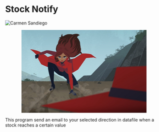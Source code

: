# Stock Notify

<img src="https://fueradeseries.com/wp-content/uploads/2019/02/18O7NZgT9P2UbcLsV2KalWQ-1.jpeg" alt="Carmen Sandiego" style="width:200px"/>

<p align="center">
  <img src="carmen_sandiego.jpeg" alt="Carmen Sandiego" width="400"
align="center"/>
</p>

This program send an email to your selected direction in datafile when a stock
reaches a certain value
